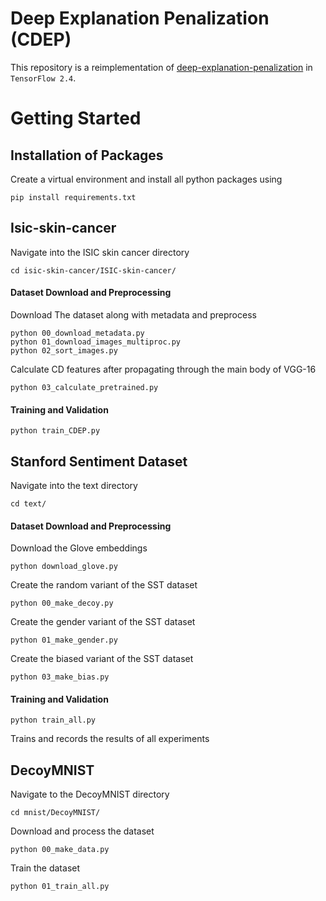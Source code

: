 # Deep Explanation Penalization (CDEP)
This repository is a reimplementation of [deep-explanation-penalization](https://github.com/laura-rieger/deep-explanation-penalization) in
`TensorFlow 2.4`.

# Getting Started

## Installation of Packages

Create a virtual environment and install all python packages using
```
pip install requirements.txt
```

## Isic-skin-cancer
Navigate into the ISIC skin cancer directory
```
cd isic-skin-cancer/ISIC-skin-cancer/ 
```

#### Dataset Download and Preprocessing <br>

Download The dataset along with metadata and preprocess

```
python 00_download_metadata.py
python 01_download_images_multiproc.py
python 02_sort_images.py

```

Calculate CD features after propagating through the main body of VGG-16 

```
python 03_calculate_pretrained.py
```

#### Training and Validation 
```
python train_CDEP.py
```

## Stanford Sentiment Dataset <br>

Navigate into the text directory

```
cd text/
```
#### Dataset Download and Preprocessing <br>

Download the Glove embeddings 
```
python download_glove.py

```
Create the random variant of the SST dataset

```
python 00_make_decoy.py 
```
Create the gender variant of the SST dataset<br>

```
python 01_make_gender.py

```
Create the biased variant of the SST dataset
```
python 03_make_bias.py

```

#### Training and Validation
```
python train_all.py
```
Trains and records the results of all experiments<br>

## DecoyMNIST <br>

Navigate to the DecoyMNIST directory
```
cd mnist/DecoyMNIST/
```

Download and process the dataset
```
python 00_make_data.py
```

Train the dataset
```
python 01_train_all.py
```



